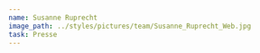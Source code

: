 ```yaml
---
name: Susanne Ruprecht
image_path: ../styles/pictures/team/Susanne_Ruprecht_Web.jpg
task: Presse
---
```

